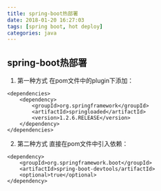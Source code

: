 ```yaml
---
title: spring-boot热部署
date: 2018-01-20 16:27:03
tags: [spring boot, hot deploy]
categories: java
---
```


## spring-boot热部署
1. 第一种方式
在pom文件中的plugin下添加：
```
<dependencies>
    <dependency>
        <groupId>org.springframework</groupId>
        <artifactId>springloaded</artifactId>
        <version>1.2.6.RELEASE</version>
    </dependency>
</dependencies>
```

2. 第二种方式
直接在pom文件中引入依赖：
```
<dependency>
    <groupId>org.springframework.boot</groupId>
    <artifactId>spring-boot-devtools/artifactId>
    <optional>true</optional>
</dependency>
```
